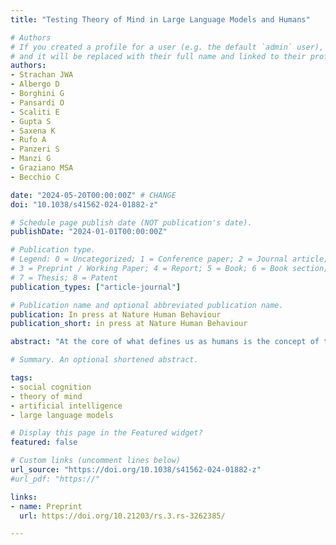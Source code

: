 ```yaml
---
title: "Testing Theory of Mind in Large Language Models and Humans"

# Authors
# If you created a profile for a user (e.g. the default `admin` user), write the username (folder name) here 
# and it will be replaced with their full name and linked to their profile.
authors:
- Strachan JWA
- Albergo D
- Borghini G
- Pansardi O
- Scaliti E 
- Gupta S
- Saxena K
- Rufo A
- Panzeri S
- Manzi G
- Graziano MSA
- Becchio C

date: "2024-05-20T00:00:00Z" # CHANGE
doi: "10.1038/s41562-024-01882-z"

# Schedule page publish date (NOT publication's date).
publishDate: "2024-01-01T00:00:00Z"

# Publication type.
# Legend: 0 = Uncategorized; 1 = Conference paper; 2 = Journal article;
# 3 = Preprint / Working Paper; 4 = Report; 5 = Book; 6 = Book section;
# 7 = Thesis; 8 = Patent
publication_types: ["article-journal"]

# Publication name and optional abbreviated publication name.
publication: In press at Nature Human Behaviour
publication_short: in press at Nature Human Behaviour

abstract: "At the core of what defines us as humans is the concept of theory of mind: the ability to track other people’s mental states. The recent development of large language models (LLMs) such as ChatGPT has led to intense debate about the possibility that these models exhibit behaviour that is indistinguishable from human behaviour in theory of mind tasks. Here we compare human and LLM performance on a comprehensive battery of measurements that aim to measure different theory of mind abilities, from understanding false beliefs to interpreting indirect requests and recognizing irony and faux pas. We tested two families of LLMs (GPT and LLaMA2) repeatedly against these measures and compared their performance with those from a sample of 1,907 human participants. Across the battery of theory of mind tests, we found that GPT-4 models performed at, or even sometimes above, human levels at identifying indirect requests, false beliefs and misdirection, but struggled with detecting faux pas. Faux pas, however, was the only test where LLaMA2 outperformed humans. Follow-up manipulations of the belief likelihood revealed that LLaMA2’s superiority was illusory, possibly reflecting a bias towards attributing ignorance. In contrast, GPT’s poor performance originated from a­ h­yp­erconservative approach towards committing to conclusions rather than from a genuine failure of inference. These findings not only demonstrate that LLMs exhibit behaviour that is consistent with the outputs of mentalistic inference in humans but also highlight the importance of systematic testing to ensure a non-superficial comparison between human and artificial intelligences."

# Summary. An optional shortened abstract.

tags: 
- social cognition
- theory of mind
- artificial intelligence
- large language models

# Display this page in the Featured widget?
featured: false

# Custom links (uncomment lines below)
url_source: "https://doi.org/10.1038/s41562-024-01882-z"
#url_pdf: "https://"

links:
- name: Preprint
  url: https://doi.org/10.21203/rs.3.rs-3262385/

---
```




